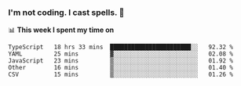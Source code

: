 ### I'm not coding. I cast spells. 🎩

📊 **This week I spent my time on**
<!--START_SECTION:waka-->
```text
TypeScript   18 hrs 33 mins  ███████████████████████░░   92.32 % 
YAML         25 mins         ▓░░░░░░░░░░░░░░░░░░░░░░░░   02.08 % 
JavaScript   23 mins         ▒░░░░░░░░░░░░░░░░░░░░░░░░   01.92 % 
Other        16 mins         ▒░░░░░░░░░░░░░░░░░░░░░░░░   01.40 % 
CSV          15 mins         ▒░░░░░░░░░░░░░░░░░░░░░░░░   01.26 % 
```
<!--END_SECTION:waka-->

